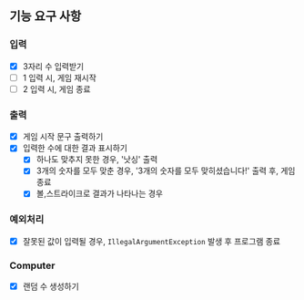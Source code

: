 ## 기능 요구 사항
### 입력
- [x] 3자리 수 입력받기
- [ ] 1 입력 시, 게임 재시작
- [ ] 2 입력 시, 게임 종료
### 출력
- [x] 게임 시작 문구 출력하기
- [x] 입력한 수에 대한 결과 표시하기
  - [x] 하나도 맞추지 못한 경우, '낫싱' 출력
  - [x] 3개의 숫자를 모두 맞춘 경우, '3개의 숫자를 모두 맞히셨습니다!' 출력 후, 게임 종료
  - [x] 볼,스트라이크로 결과가 나타나는 경우
### 예외처리
- [x] 잘못된 값이 입력될 경우, `IllegalArgumentException` 발생 후 프로그램 종료
### Computer
- [x] 랜덤 수 생성하기